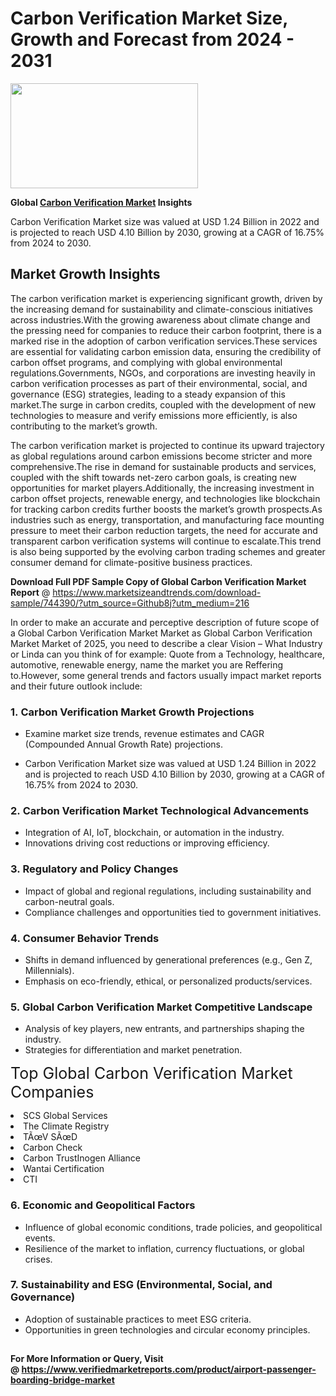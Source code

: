 <H1>Carbon Verification Market Size, Growth and Forecast from 2024 - 2031</H1><img class="aligncenter size-medium wp-image-584254" src="https://thirdeyenews.in/wp-content/uploads/2024/09/Global-Market-Research-300x168.jpeg" alt="" width="300" height="168" /><p><strong>Global&nbsp;<a href="https://www.marketsizeandtrends.com/download-sample/744390/?utm_source=Github8j?utm_medium=216">Carbon Verification Market</a> Insights</strong></p><p>Carbon Verification Market size was valued at USD 1.24 Billion in 2022 and is projected to reach USD 4.10 Billion by 2030, growing at a CAGR of 16.75% from 2024 to 2030.</p><p><h2>Market Growth Insights</h2> <p>The carbon verification market is experiencing significant growth, driven by the increasing demand for sustainability and climate-conscious initiatives across industries.With the growing awareness about climate change and the pressing need for companies to reduce their carbon footprint, there is a marked rise in the adoption of carbon verification services.These services are essential for validating carbon emission data, ensuring the credibility of carbon offset programs, and complying with global environmental regulations.Governments, NGOs, and corporations are investing heavily in carbon verification processes as part of their environmental, social, and governance (ESG) strategies, leading to a steady expansion of this market.The surge in carbon credits, coupled with the development of new technologies to measure and verify emissions more efficiently, is also contributing to the market’s growth.</p> <p>The carbon verification market is projected to continue its upward trajectory as global regulations around carbon emissions become stricter and more comprehensive.The rise in demand for sustainable products and services, coupled with the shift towards net-zero carbon goals, is creating new opportunities for market players.Additionally, the increasing investment in carbon offset projects, renewable energy, and technologies like blockchain for tracking carbon credits further boosts the market’s growth prospects.As industries such as energy, transportation, and manufacturing face mounting pressure to meet their carbon reduction targets, the need for accurate and transparent carbon verification systems will continue to escalate.This trend is also being supported by the evolving carbon trading schemes and greater consumer demand for climate-positive business practices.</p> <p><span class=""><strong>Download Full PDF Sample Copy of Global Carbon Verification Market Report</strong> @ <a href="https://www.marketsizeandtrends.com/download-sample/744390/?utm_source=Github8j?utm_medium=216" target="_blank">https://www.marketsizeandtrends.com/download-sample/744390/?utm_source=Github8j?utm_medium=216</a></span></p><p>In order to make an accurate and perceptive description of future scope of a Global&nbsp;Carbon Verification Market Market as Global&nbsp;Carbon Verification Market Market of 2025, you need to describe a clear Vision &ndash; What Industry or Linda can you think of for example: Quote from a Technology, healthcare, automotive, renewable energy, name the market you are Reffering to.However, some general trends and factors usually impact market reports and their future outlook include:</p><h3>1.&nbsp;<strong>Carbon Verification Market Growth Projections</strong></h3><ul><li>Examine market size trends, revenue estimates and CAGR (Compounded Annual Growth Rate) projections.</li><li><p>Carbon Verification Market size was valued at USD 1.24 Billion in 2022 and is projected to reach USD 4.10 Billion by 2030, growing at a CAGR of 16.75% from 2024 to 2030.</p></li></ul><h3>2.&nbsp;<strong>Carbon Verification Market Technological Advancements</strong></h3><ul><li>Integration of AI, IoT, blockchain, or automation in the industry.</li><li>Innovations driving cost reductions or improving efficiency.</li></ul><h3>3.&nbsp;<strong>Regulatory and Policy Changes</strong></h3><ul><li>Impact of global and regional regulations, including sustainability and carbon-neutral goals.</li><li>Compliance challenges and opportunities tied to government initiatives.</li></ul><h3>4.&nbsp;<strong>Consumer Behavior Trends</strong></h3><ul><li>Shifts in demand influenced by generational preferences (e.g., Gen Z, Millennials).</li><li>Emphasis on eco-friendly, ethical, or personalized products/services.</li></ul><h3>5.&nbsp;<strong>Global Carbon Verification Market Competitive Landscape</strong></h3><ul><li>Analysis of key players, new entrants, and partnerships shaping the industry.</li><li>Strategies for differentiation and market penetration.</li></ul><p data-pm-slice="1 1 []"><span style="color: inherit; font-family: inherit; font-size: 25px;">Top Global Carbon Verification Market Companies</span></p><div class="" data-test-id=""><p><li>SCS Global Services</li><li> The Climate Registry</li><li> TÃœV SÃœD</li><li> Carbon Check</li><li> Carbon TrustInogen Alliance</li><li> Wantai Certification</li><li> CTI</li></p></div><h3>6.&nbsp;<strong>Economic and Geopolitical Factors</strong></h3><ul><li>Influence of global economic conditions, trade policies, and geopolitical events.</li><li>Resilience of the market to inflation, currency fluctuations, or global crises.</li></ul><h3>7.&nbsp;<strong>Sustainability and ESG (Environmental, Social, and Governance)</strong></h3><ul><li>Adoption of sustainable practices to meet ESG criteria.</li><li>Opportunities in green technologies and circular economy principles.</li></ul><h2><strong style="font-size: 14px;">For More Information or Query, Visit @&nbsp;</strong><a style="background-color: #ffffff; font-size: 14px;" href="https://www.marketsizeandtrends.com/report/carbon-verification-market/" target="_blank">https://www.verifiedmarketreports.com/product/airport-passenger-boarding-bridge-market</a></h2>